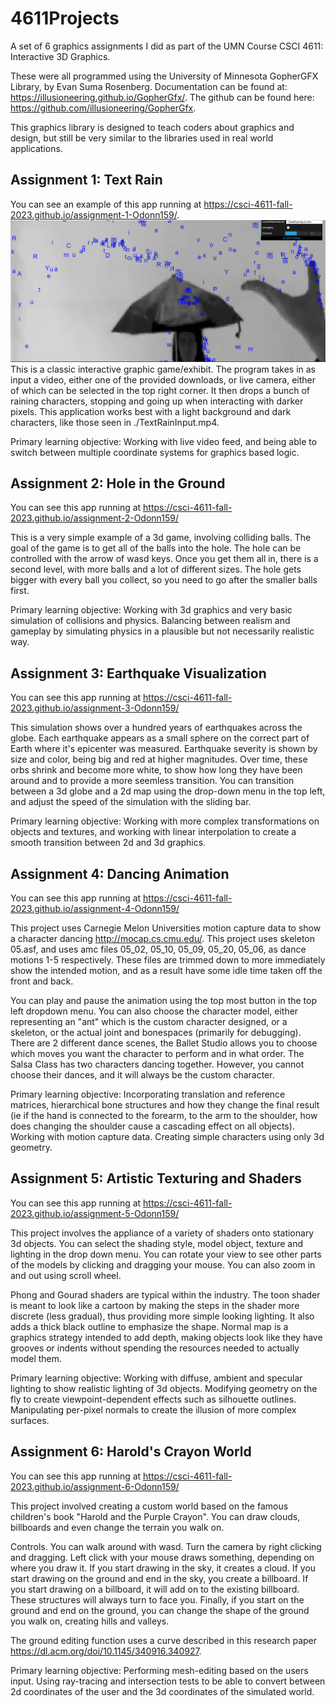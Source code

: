 # 4611Projects
A set of 6 graphics assignments I did as part of the UMN Course CSCI 4611: Interactive 3D Graphics. 

These were all programmed using the University of Minnesota GopherGFX Library, by Evan Suma Rosenberg. Documentation can be found at: <https://illusioneering.github.io/GopherGfx/>. The github can be found here: <https://github.com/illusioneering/GopherGfx>. 

This graphics library is designed to teach coders about graphics and design, but still be very similar to the libraries used in real world applications. 

## Assignment 1: Text Rain
You can see an example of this app running at <https://csci-4611-fall-2023.github.io/assignment-1-Odonn159/>. 
![Text Rain](/pictures/assignment1textrain.png "Text Rain")
This is a classic interactive graphic game/exhibit. The program takes in as input a video, either one of the provided downloads, or live camera, either of which can be selected in the top right corner. It then drops a bunch of raining characters, stopping and going up when interacting with darker pixels. This application works best with a light background and dark characters, like those seen in ./TextRainInput.mp4.

Primary learning objective: Working with live video feed, and being able to switch between multiple coordinate systems for graphics based logic.

## Assignment 2: Hole in the Ground
You can see this app running at <https://csci-4611-fall-2023.github.io/assignment-2-Odonn159/>

This is a very simple example of a 3d game, involving colliding balls. The goal of the game is to get all of the balls into the hole. The hole can be controlled with the arrow of wasd keys. Once you get them all in, there is a second level, with more balls and a lot of different sizes. The hole gets bigger with every ball you collect, so you need to go after the smaller balls first. 

Primary learning objective: Working with 3d graphics and very basic simulation of collisions and physics. Balancing between realism and gameplay by simulating physics in a plausible but not necessarily realistic way.

## Assignment 3: Earthquake Visualization
You can see this app running at <https://csci-4611-fall-2023.github.io/assignment-3-Odonn159/>

This simulation shows over a hundred years of earthquakes across the globe. Each earthquake appears as a small sphere on the correct part of Earth where it's epicenter was measured. Earthquake severity is shown by size and color, being big and red at higher magnitudes. Over time, these orbs shrink and become more white, to show how long they have been around and to provide a more seemless transition. You can transition between a 3d globe and a 2d map using the drop-down menu in the top left, and adjust the speed of the simulation with the sliding bar.

Primary learning objective: Working with more complex transformations on objects and textures, and working with linear interpolation to create a smooth transition between 2d and 3d graphics. 


## Assignment 4: Dancing Animation
You can see this app running at <https://csci-4611-fall-2023.github.io/assignment-4-Odonn159/>

This project uses Carnegie Melon Universities motion capture data to show a character dancing <http://mocap.cs.cmu.edu/>. This project uses skeleton 05.asf, and uses amc files 05_02, 05_10, 05_09, 05_20, 05_06, as dance motions 1-5 respectively. These files are trimmed down to more immediately show the intended motion, and as a result have some idle time taken off the front and back. 

You can play and pause the animation using the top most button in the top left dropdown menu. You can also choose the character model, either representing an "ant" which is the custom character designed, or a skeleton, or the actual joint and bonespaces (primarily for debugging). There are 2 different dance scenes, the Ballet Studio allows you to choose which moves you want the character to perform and in what order. The Salsa Class has two characters dancing together. However, you cannot choose their dances, and it will always be the custom character. 

Primary learning objective: Incorporating translation and reference matrices, hierarchical bone structures and how they change the final result (ie if the hand is connected to the forearm, to the arm to the shoulder, how does changing the shoulder cause a cascading effect on all objects). Working with motion capture data. Creating simple characters using only 3d geometry. 

## Assignment 5: Artistic Texturing and Shaders
You can see this app running at <https://csci-4611-fall-2023.github.io/assignment-5-Odonn159/>

This project involves the appliance of a variety of shaders onto stationary 3d objects. You can select the shading style, model object, texture and lighting in the drop down menu. You can rotate your view to see other parts of the models by clicking and dragging your mouse. You can also zoom in and out using scroll wheel.

Phong and Gourad shaders are typical within the industry. The toon shader is meant to look like a cartoon by making the steps in the shader more discrete (less gradual), thus providing more simple looking lighting. It also adds a thick black outline to emphasize the shape. Normal map is a graphics strategy intended to add depth, making objects look like they have grooves or indents without spending the resources needed to actually model them. 

Primary learning objective: Working with diffuse, ambient and specular lighting to show realistic lighting of 3d objects. Modifying geometry on the fly to create viewpoint-dependent effects such as silhouette outlines. Manipulating per-pixel normals to create the illusion of more complex surfaces.

## Assignment 6: Harold's Crayon World
You can see this app running at <https://csci-4611-fall-2023.github.io/assignment-6-Odonn159/>

This project involved creating a custom world based on the famous children's book "Harold and the Purple Crayon". You can draw clouds, billboards and even change the terrain you walk on. 

Controls. You can walk around with wasd. Turn the camera by right clicking and dragging. Left click with your mouse draws something, depending on where you draw it. If you start drawing in the sky, it creates a cloud. If you start drawing on the ground and end in the sky, you create a billboard. If you start drawing on a billboard, it will add on to the existing billboard. These structures will always turn to face you. Finally, if you start on the ground and end on the ground, you can change the shape of the ground you walk on, creating hills and valleys.

The ground editing function uses a curve described in this research paper <https://dl.acm.org/doi/10.1145/340916.340927>. 

Primary learning objective: Performing mesh-editing based on the users input. Using ray-tracing and intersection tests to be able to convert between 2d coordinates of the user and the 3d coordinates of the simulated world. 
